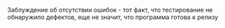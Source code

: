 Заблуждение об отсутствии ошибок - тот факт, что тестирование не обнаружило дефектов, еще не значит, что программа готова к релизу